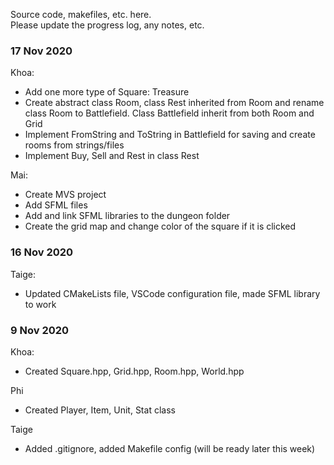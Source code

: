 Source code, makefiles, etc. here.  
Please update the progress log, any notes, etc.

### 17 Nov 2020
Khoa:
- Add one more type of Square: Treasure
- Create abstract class Room, class Rest inherited from Room and rename class Room to Battlefield. Class Battlefield inherit from both Room and Grid
- Implement FromString and ToString in Battlefield for saving and create rooms from strings/files
- Implement Buy, Sell and Rest in class Rest

Mai:
- Create MVS project
- Add SFML files
- Add and link SFML libraries to the dungeon folder
- Create the grid map and change color of the square if it is clicked


### 16 Nov 2020 
Taige: 
- Updated CMakeLists file, VSCode configuration file, made SFML library to work


### 9 Nov 2020  
Khoa: 
- Created Square.hpp, Grid.hpp, Room.hpp, World.hpp 

Phi
- Created Player, Item, Unit, Stat class

Taige
- Added .gitignore, added Makefile config (will be ready later this week)